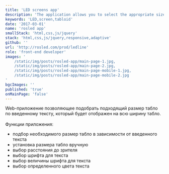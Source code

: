 ```yaml
---
title: 'LED screens app'
description: 'The application allows you to select the appropriate size of the scoreboard according to the entered text.'
keywords: 'LED,screen,tabloid'
date: '2017-03-01'
name: 'rosled app'
smallStack: 'html,css,js/jquery'
stack: 'html,css,js/jquery,responsive,adaptive'
github: ''
url: 'http://rosled.com/prod/ledline'
role: 'front-end developer'
images: '
    /static/img/posts/rosled-app/main-page-1.jpg,
    /static/img/posts/rosled-app/main-page-2.jpg,
    /static/img/posts/rosled-app/main-page-mobile-1.jpg,
    /static/img/posts/rosled-app/main-page-mobile-2.jpg
'
bgcImages: ''
published: 'true'
onMainPage: 'false'
---
```

Web-приложение позволяющее подобрать подходящий размер табло по введенному тексту, 
который будет отображен на всю ширину табло.
<br>
<br>
Функции приложения:
- подбор необходимого размер табло в зависимости от введенного текста
- установка размера табло вручную
- выбор расстояния до зрителя
- выбор шрифта для текста
- выбор величины шрифта для текста
- выбор определенного цвета текста
